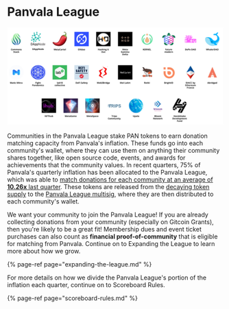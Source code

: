 # Panvala League

![](../../.gitbook/assets/image%20%284%29.png)

Communities in the Panvala League stake PAN tokens to earn donation matching capacity from Panvala's inflation. These funds go into each community's wallet, where they can use them on anything their community shares together, like open source code, events, and awards for achievements that the community values. In recent quarters, 75% of Panvala's quarterly inflation has been allocated to the Panvala League, which was able to [match donations for each community at an average of **10.26x** last quarter](https://forum.panvala.com/t/panvala-league-funding-recap-for-batch-eight-september-2020/229). These tokens are released from the [decaying token supply](https://etherscan.io/token/0xD56daC73A4d6766464b38ec6D91eB45Ce7457c44?a=0x9a7b675619d3633304134155c6c976e9b4c1cfb3) to the [Panvala League multisig](https://gnosis-safe.io/app/#/safes/0x9e86dab80c154C2B4F39AC6600baa341e3517825/transactions), where they are then distributed to each community's wallet.

We want your community to join the Panvala League! If you are already collecting donations from your community \(especially on Gitcoin Grants\), then you're likely to be a great fit! Membership dues and event ticket purchases can also count as **financial proof-of-community** that is eligible for matching from Panvala. Continue on to Expanding the League to learn more about how we grow.

{% page-ref page="expanding-the-league.md" %}

For more details on how we divide the Panvala League's portion of the inflation each quarter, continue on to Scoreboard Rules.

{% page-ref page="scoreboard-rules.md" %}



